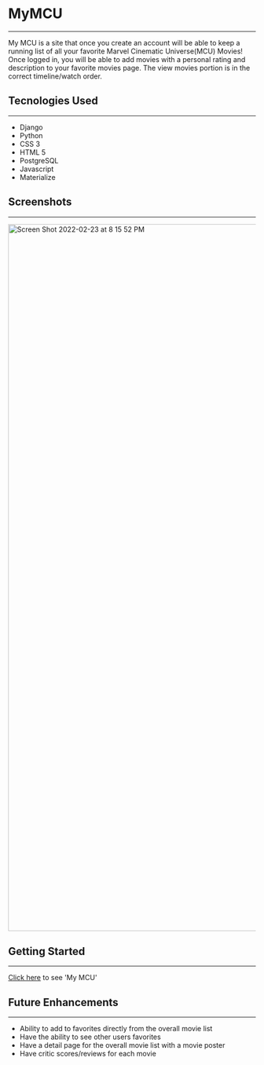 # MyMCU

<hr />

<p>My MCU is a site that once you create an account will be able to keep a running list of all your favorite Marvel Cinematic Universe(MCU) Movies! Once logged in, you will be able to add movies with a personal rating and description to your favorite movies page. The view movies portion is in the correct timeline/watch order.</p>

<h2>Tecnologies Used</h2>

<hr />

<ul>
  <li>Django</li>
  <li>Python</li>
  <li>CSS 3</li>
  <li>HTML 5</li>
  <li>PostgreSQL</li>
  <li>Javascript</li>
  <li>Materialize</li>
</ul>
 
 <h2>Screenshots</h2>
 
 <hr />
 
<img width="1440" alt="Screen Shot 2022-02-23 at 8 15 52 PM" src="https://user-images.githubusercontent.com/94932808/155444580-460ee7dc-0c0b-4a44-8250-b508dd555483.png">
 
 <h2>Getting Started</h2>
 
 <hr />
 
 <p><a href="https://mymcu.herokuapp.com">Click here</a> to see 'My MCU'</p>
 
 <h2>Future Enhancements</h2>
 
 <hr />
 
 <ul>
  <li>Ability to add to favorites directly from the overall movie list</li>
  <li>Have the ability to see other users favorites</li>
  <li>Have a detail page for the overall movie list with a movie poster</li>
  <li>Have critic scores/reviews for each movie</li>
 </ul>
